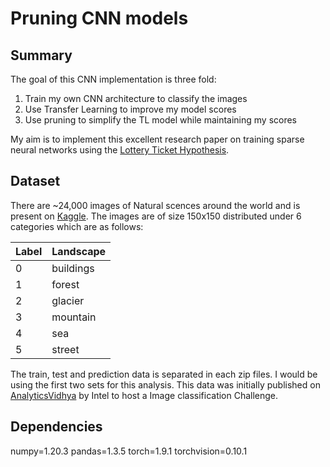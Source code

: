 # Pruning CNN models

## Summary

The goal of this CNN implementation is three fold:
1. Train my own CNN architecture to classify the images
2. Use Transfer Learning to improve my model scores
3. Use pruning to simplify the TL model while maintaining my scores

My aim is to implement this excellent research paper on training sparse neural networks using the [Lottery Ticket Hypothesis](https://arxiv.org/pdf/1803.03635.pdf).

## Dataset

There are ~24,000 images of Natural scences around the world and is present on [Kaggle](https://www.kaggle.com/puneet6060/intel-image-classification). The images are of size 150x150 distributed under 6 categories which are as follows:

|Label| Landscape|
|-|-|
|0| buildings|
|1| forest|
|2| glacier|
|3| mountain|
|4| sea|
|5| street|

The train, test and prediction data is separated in each zip files. I would be using the first two sets for this analysis.
This data was initially published on [AnalyticsVidhya](https://datahack.analyticsvidhya.com) by Intel to host a Image classification Challenge.

## Dependencies

numpy=1.20.3
pandas=1.3.5
torch=1.9.1
torchvision=0.10.1 
